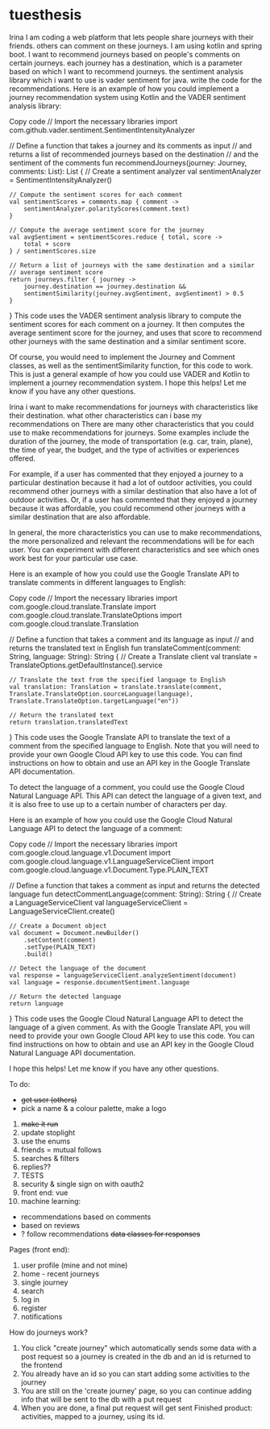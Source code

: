 # tuesthesis
Irina
I am coding a web platform that lets people share journeys with their friends. others can comment on these journeys. I am using kotlin and spring boot. I want to recommend journeys based on people's comments on certain journeys. each journey has a destination, which is a parameter based on which I want to recommend journeys. the sentiment analysis library which i want to use is vader sentiment for java. write the code for the recommendations.
Here is an example of how you could implement a journey recommendation system using Kotlin and the VADER sentiment analysis library:

Copy code
// Import the necessary libraries
import com.github.vader.sentiment.SentimentIntensityAnalyzer

// Define a function that takes a journey and its comments as input
// and returns a list of recommended journeys based on the destination
// and the sentiment of the comments
fun recommendJourneys(journey: Journey, comments: List<Comment>): List<Journey> {
// Create a sentiment analyzer
val sentimentAnalyzer = SentimentIntensityAnalyzer()

    // Compute the sentiment scores for each comment
    val sentimentScores = comments.map { comment ->
        sentimentAnalyzer.polarityScores(comment.text)
    }

    // Compute the average sentiment score for the journey
    val avgSentiment = sentimentScores.reduce { total, score ->
        total + score
    } / sentimentScores.size

    // Return a list of journeys with the same destination and a similar
    // average sentiment score
    return journeys.filter { journey ->
        journey.destination == journey.destination &&
        sentimentSimilarity(journey.avgSentiment, avgSentiment) > 0.5
    }
}
This code uses the VADER sentiment analysis library to compute the sentiment scores for each comment on a journey. It then computes the average sentiment score for the journey, and uses that score to recommend other journeys with the same destination and a similar sentiment score.

Of course, you would need to implement the Journey and Comment classes, as well as the sentimentSimilarity function, for this code to work. This is just a general example of how you could use VADER and Kotlin to implement a journey recommendation system. I hope this helps! Let me know if you have any other questions.



Irina
i want to make recommendations for journeys with characteristics like their destination. what other characteristics can i base my recommendations on
There are many other characteristics that you could use to make recommendations for journeys. Some examples include the duration of the journey, the mode of transportation (e.g. car, train, plane), the time of year, the budget, and the type of activities or experiences offered.

For example, if a user has commented that they enjoyed a journey to a particular destination because it had a lot of outdoor activities, you could recommend other journeys with a similar destination that also have a lot of outdoor activities. Or, if a user has commented that they enjoyed a journey because it was affordable, you could recommend other journeys with a similar destination that are also affordable.

In general, the more characteristics you can use to make recommendations, the more personalized and relevant the recommendations will be for each user. You can experiment with different characteristics and see which ones work best for your particular use case.


Here is an example of how you could use the Google Translate API to translate comments in different languages to English:

Copy code
// Import the necessary libraries
import com.google.cloud.translate.Translate
import com.google.cloud.translate.TranslateOptions
import com.google.cloud.translate.Translation

// Define a function that takes a comment and its language as input
// and returns the translated text in English
fun translateComment(comment: String, language: String): String {
// Create a Translate client
val translate = TranslateOptions.getDefaultInstance().service

    // Translate the text from the specified language to English
    val translation: Translation = translate.translate(comment, Translate.TranslateOption.sourceLanguage(language), Translate.TranslateOption.targetLanguage("en"))

    // Return the translated text
    return translation.translatedText
}
This code uses the Google Translate API to translate the text of a comment from the specified language to English. Note that you will need to provide your own Google Cloud API key to use this code. You can find instructions on how to obtain and use an API key in the Google Translate API documentation.

To detect the language of a comment, you could use the Google Cloud Natural Language API. This API can detect the language of a given text, and it is also free to use up to a certain number of characters per day.

Here is an example of how you could use the Google Cloud Natural Language API to detect the language of a comment:

Copy code
// Import the necessary libraries
import com.google.cloud.language.v1.Document
import com.google.cloud.language.v1.LanguageServiceClient
import com.google.cloud.language.v1.Document.Type.PLAIN_TEXT

// Define a function that takes a comment as input and returns the detected language
fun detectCommentLanguage(comment: String): String {
// Create a LanguageServiceClient
val languageServiceClient = LanguageServiceClient.create()

    // Create a Document object
    val document = Document.newBuilder()
        .setContent(comment)
        .setType(PLAIN_TEXT)
        .build()

    // Detect the language of the document
    val response = languageServiceClient.analyzeSentiment(document)
    val language = response.documentSentiment.language

    // Return the detected language
    return language
}
This code uses the Google Cloud Natural Language API to detect the language of a given comment. As with the Google Translate API, you will need to provide your own Google Cloud API key to use this code. You can find instructions on how to obtain and use an API key in the Google Cloud Natural Language API documentation.

I hope this helps! Let me know if you have any other questions.



To do:
* ~~get user (others)~~
* pick a name & a colour palette, make a logo
1. ~~make it run~~
2. update stoplight
3. use the enums
4. friends = mutual follows
5. searches & filters
6. replies??
7. TESTS
8. security & single sign on with oauth2
9. front end: vue
10. machine learning:
* recommendations based on comments
* based on reviews
* ? follow recommendations
~~data classes for responses~~

Pages (front end):
1. user profile (mine and not mine)
2. home - recent journeys
3. single journey
4. search
5. log in
6. register
7. notifications

How do journeys work?
1. You click "create journey" which automatically sends some data with a post 
request so a journey is created in the db and an id is returned to the frontend
2. You already have an id so you can start adding some activities to the journey
3. You are still on the 'create journey' page, so you can continue adding info that will be sent to the db with a put request
4. When you are done, a final put request will get sent
Finished product: activities, mapped to a journey, using its id.
